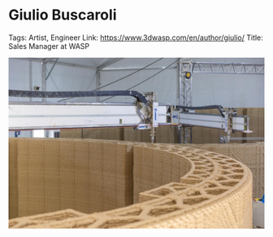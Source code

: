 # Giulio Buscaroli

Tags: Artist, Engineer
Link: https://www.3dwasp.com/en/author/giulio/
Title: Sales Manager at WASP

![Untitled](Giulio%20Buscaroli%208734a1915c494ed388b97f903dd5e4aa/Untitled.png)